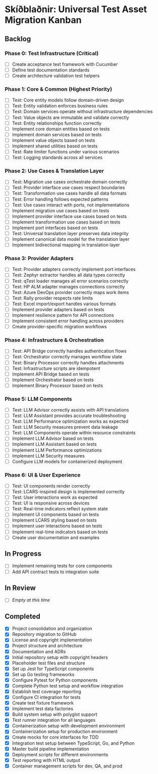 # Skíðblaðnir: Universal Test Asset Migration Kanban

## Backlog

### Phase 0: Test Infrastructure (Critical)

- [ ] Create acceptance test framework with Cucumber
- [ ] Define test documentation standards
- [ ] Create architecture validation test helpers

### Phase 1: Core & Common (Highest Priority)

- [ ] Test: Core entity models follow domain-driven design
- [ ] Test: Entity validation enforces business rules
- [ ] Test: Domain services operate without infrastructure dependencies
- [ ] Test: Value objects are immutable and validate correctly
- [ ] Test: Entity relationships function correctly
- [ ] Implement core domain entities based on tests
- [ ] Implement domain services based on tests
- [ ] Implement value objects based on tests
- [ ] Implement shared utilities based on tests
- [ ] Test: Rate limiter functions under various scenarios
- [ ] Test: Logging standards across all services

### Phase 2: Use Cases & Translation Layer

- [ ] Test: Migration use cases orchestrate domain correctly
- [ ] Test: Provider interface use cases respect boundaries
- [ ] Test: Transformation use cases handle all data formats
- [ ] Test: Error handling follows expected patterns
- [ ] Test: Use cases interact with ports, not implementations
- [ ] Implement migration use cases based on tests
- [ ] Implement provider interface use cases based on tests
- [ ] Implement transformation use cases based on tests
- [ ] Implement port interfaces based on tests
- [ ] Test: Universal translation layer preserves data integrity
- [ ] Implement canonical data model for the translation layer
- [ ] Implement bidirectional mapping in translation layer

### Phase 3: Provider Adapters

- [ ] Test: Provider adapters correctly implement port interfaces
- [ ] Test: Zephyr extractor handles all data types correctly
- [ ] Test: qTest loader manages all error scenarios correctly
- [ ] Test: HP ALM adapter manages connections correctly
- [ ] Test: Azure DevOps provider correctly maps work items
- [ ] Test: Rally provider respects rate limits
- [ ] Test: Excel import/export handles various formats
- [ ] Implement provider adapters based on tests
- [ ] Implement resilience pattern for API connections
- [ ] Implement consistent error handling across providers
- [ ] Create provider-specific migration workflows

### Phase 4: Infrastructure & Orchestration

- [ ] Test: API Bridge correctly handles authentication flows
- [ ] Test: Orchestrator correctly manages workflow state
- [ ] Test: Binary Processor correctly handles attachments
- [ ] Test: Infrastructure scripts are idempotent
- [ ] Implement API Bridge based on tests
- [ ] Implement Orchestrator based on tests
- [ ] Implement Binary Processor based on tests

### Phase 5: LLM Components

- [ ] Test: LLM Advisor correctly assists with API translations
- [ ] Test: LLM Assistant provides accurate troubleshooting
- [ ] Test: LLM Performance optimization works as expected
- [ ] Test: LLM Security measures prevent data leakage
- [ ] Test: LLM Components operate within resource constraints
- [ ] Implement LLM Advisor based on tests
- [ ] Implement LLM Assistant based on tests
- [ ] Implement LLM Performance optimizations
- [ ] Implement LLM Security measures
- [ ] Configure LLM models for containerized deployment

### Phase 6: UI & User Experience

- [ ] Test: UI components render correctly
- [ ] Test: LCARS-inspired design is implemented correctly
- [ ] Test: User interactions work as expected
- [ ] Test: UI is responsive across devices
- [ ] Test: Real-time indicators reflect system state
- [ ] Implement UI components based on tests
- [ ] Implement LCARS styling based on tests
- [ ] Implement user interactions based on tests
- [ ] Implement real-time indicators based on tests
- [ ] Create user documentation and examples

## In Progress

- [ ] Implement remaining tests for core components
- [ ] Add API contract tests to integration suite

## In Review

- [ ] *Empty at this time*

## Completed

- [x] Project consolidation and organization
- [x] Repository migration to GitHub
- [x] License and copyright implementation
- [x] Project structure and architecture
- [x] Documentation and ADRs
- [x] Initial repository setup with copyright headers
- [x] Placeholder test files and structure
- [x] Set up Jest for TypeScript components
- [x] Set up Go testing frameworks
- [x] Configure Pytest for Python components
- [x] Complete Python test setup and workflow integration
- [x] Establish test coverage reporting
- [x] Configure CI integration for tests
- [x] Create test fixture framework
- [x] Implement test data factories
- [x] Build system setup with polyglot support
- [x] Test runner integration for all languages
- [x] Containerization setup with development environment
- [x] Containerization setup for production environment
- [x] Create mocks for core interfaces for TDD
- [x] Integration test setup between TypeScript, Go, and Python
- [x] Master build pipeline implementation
- [x] Deployment scripts for different environments
- [x] Test reporting with HTML output
- [x] Container management scripts for dev, QA, and prod